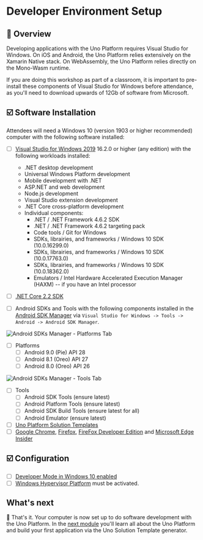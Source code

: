 # Developer Environment Setup

## 📖 Overview

Developing applications with the Uno Platform requires Visual Studio for Windows. On iOS and Android, the Uno Platform relies extensively on the Xamarin Native stack. On WebAssembly, the Uno Platform relies directly on the Mono-Wasm runtime.

If you are doing this workshop as part of a classroom, it is important to pre-install these components of Visual Studio for Windows before attendance, as you'll need to download upwards of 12Gb of software from Microsoft.

## ☑️ Software Installation

Attendees will need a Windows 10 (version 1903 or higher recommended) computer with the following software installed:

* [ ] [Visual Studio for Windows 2019](https://visualstudio.microsoft.com/vs/) 16.2.0 or higher (any edition) with the following workloads installed:
  * .NET desktop development
  * Universal Windows Platform development
  * Mobile development with .NET
  * ASP.NET and web development
  * Node.js development
  * Visual Studio extension development
  * .NET Core cross-platform development
  * Individual components:
    * .NET / .NET Framework 4.6.2 SDK
    * .NET / .NET Framework 4.6.2 targeting pack
    * Code tools / Git for Windows
    * SDKs, librairies, and frameworks / Windows 10 SDK (10.0.16299.0)
    * SDKs, librairies, and frameworks / Windows 10 SDK (10.0.17763.0)
    * SDKs, librairies, and frameworks / Windows 10 SDK (10.0.18362.0)
    * Emulators / Intel Hardware Accelerated Execution Manager (HAXM)  -- if you have an Intel processor

* [ ] [.NET Core 2.2 SDK](https://dotnet.microsoft.com/download)

* [ ] Android SDKs and Tools with the following components installed in the [Android SDK Manager](https://docs.microsoft.com/en-us/xamarin/android/get-started/installation/android-sdk?tabs=windows) via `Visual Studio for Windows -> Tools -> Android -> Android SDK Manager`.

![Android SDKs Manager - Platforms Tab](android-sdks-and-tools-platforms-tab.png)

* [ ] Platforms
  * [ ] Android 9.0 (Pie) API 28
  * [ ] Android 8.1 (Oreo) API 27
  * [ ] Android 8.0 (Oreo) API 26

![Android SDKs Manager - Tools Tab](android-sdks-and-tools-tools-tab.png)

* [ ] Tools
  * [ ] Android SDK Tools (ensure latest)
  * [ ] Android Platform Tools (ensure latest)
  * [ ] Android SDK Build Tools (ensure latest for all)
  * [ ] Android Emulator (ensure latest)

* [ ] [Uno Platform Solution Templates](https://marketplace.visualstudio.com/items?itemName=nventivecorp.uno-platform-addin)
* [ ] [Google Chrome](https://chocolatey.org/packages/GoogleChrome), [Firefox](https://chocolatey.org/packages/firefox), [FireFox Developer Edition](https://chocolatey.org/packages/firefox-dev) and [Microsoft Edge Insider](https://www.microsoftedgeinsider.com/en-us/)

## ☑️ Configuration

* [ ] [Developer Mode in Windows 10 enabled](https://docs.microsoft.com/en-us/windows/uwp/get-started/enable-your-device-for-development)
* [ ] [Windows Hypervisor Platform](https://docs.microsoft.com/en-us/xamarin/android/get-started/installation/android-emulator/hardware-acceleration?tabs=vswin&pivots=windows#hyper-v) must be activated.

## What's next

🎉 That's it. Your computer is now set up to do software development with the Uno Platform. In the [next module][next-module] you'll learn all about the Uno Platform and build your first application via the Uno Solution Template generator.

<!-- in-line links -->
[next-module]: ../01-Introduction-to-Uno/README.md

